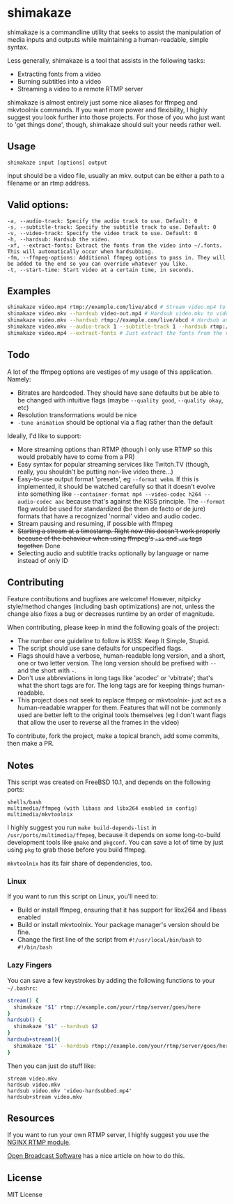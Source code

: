 shimakaze
=========

shimakaze is a commandline utility that seeks to
assist the manipulation of media inputs and
outputs while maintaining a human-readable, simple
syntax.

Less generally, shimakaze is a tool that assists
in the following tasks:

* Extracting fonts from a video
* Burning subtitles into a video
* Streaming a video to a remote RTMP server

shimakaze is almost entirely just some nice
aliases for ffmpeg and mkvtoolnix commands. If
you want more power and flexibility, I highly
suggest you look further into those projects.
For those of you who just want to 'get things
done', though, shimakaze should suit your needs
rather well.

Usage
-----

`shimakaze input [options] output`

input should be a video file, usually an mkv.
output can be either a path to a filename or an rtmp address.

Valid options:
--------------

```
-a, --audio-track: Specify the audio track to use. Default: 0
-s, --subtitle-track: Specify the subtitle track to use. Default: 0
-v, --video-track: Specify the video track to use. Default: 0
-h, --hardsub: Hardsub the video.
-xf, --extract-fonts: Extract the fonts from the video into ~/.fonts. This will automatically occur when hardsubbing.
-fm, --ffmpeg-options: Additional ffmpeg options to pass in. They will be added to the end so you can override whatever you like.
-t, --start-time: Start video at a certain time, in seconds.
```

Examples
--------

```sh
shimakaze video.mp4 rtmp://example.com/live/abcd # Stream video.mp4 to an rtmp server
shimakaze video.mkv --hardsub video-out.mp4 # Hardsub video.mkv to video-out.mp4
shimakaze video.mkv --hardsub rtmp://example.com/live/abcd # Hardsub and stream
shimakaze video.mkv --audio-track 1 --subtitle-track 1 --hardsub rtmp://example.com/live/abcd # Hardsub and stream, using specific audio and subtitle tracks
shimakaze video.mp4 --extract-fonts # Just extract the fonts from the video to ~/.fonts. It will skip ones that already exist.
```

Todo
----

A lot of the ffmpeg options are vestiges of my usage of this application. Namely:

* Bitrates are hardcoded. They should have sane defaults but be able to be changed with
intuitive flags (maybe `--quality good`, `--quality okay`, etc)
* Resolution transformations would be nice
* `-tune animation` should be optional via a flag rather than the default

Ideally, I'd like to support:

* More streaming options than RTMP (though I only use RTMP so this would probably have to come from a PR)
* Easy syntax for popular streaming services like Twitch.TV
(though, really, you shouldn't be putting non-live video there...)
* Easy-to-use output format 'presets', eg `--format webm`. If this is implemented, it
should be watched carefully so that it doesn't evolve into something like `--container-format mp4 --video-codec h264 --audio-codec aac`
because that's against the KISS principle. The `--format` flag would be used for standardized (be them de facto or de jure)
formats that have a recognized 'normal' video and audio codec.
* Stream pausing and resuming, if possible with ffmpeg
* ~~Starting a stream at a timestamp. Right now this doesn't work
properly because of the behaviour when using ffmpeg's `-ss` and `-re` tags together.~~ Done
* Selecting audio and subtitle tracks optionally by language or name instead of only ID

Contributing
------------

Feature contributions and bugfixes are welcome! However, nitpicky
style/method changes (including bash optimizations) are not,
unless the change also fixes a bug or decreases runtime by an order of magnitude.

When contributing, please keep in mind the following goals of the project:
* The number one guideline to follow is KISS: Keep It Simple, Stupid.
* The script should use sane defaults for unspecified flags.
* Flags should have a verbose, human-readable long version, and a short, one or two letter version.
The long version should be prefixed with `--` and the short with `-`.
* Don't use abbreviations in long tags like 'acodec' or 'vbitrate'; that's what the short tags are for.
The long tags are for keeping things human-readable.
* This project does not seek to replace ffmpeg or mkvtoolnix- just act as a human-readable wrapper
for them. Features that will not be commonly used are better left to the original tools themselves
(eg I don't want flags that allow the user to reverse all the frames in the video)

To contribute, fork the project, make a topical branch, add some commits, then make a PR.

Notes
-----

This script was created on FreeBSD 10.1, and depends on the following ports:
```
shells/bash
multimedia/ffmpeg (with libass and libx264 enabled in config)
multimedia/mkvtoolnix
```
I highly suggest you run `make build-depends-list` in `/usr/ports/multimedia/ffmpeg`,
because it depends on some long-to-build development tools like `gmake` and `pkgconf`. 
You can save a lot of time by just using `pkg` to grab those before you build ffmpeg.

`mkvtoolnix` has its fair share of dependencies, too.

### Linux

If you want to run this script on Linux, you'll need to:
* Build or install ffmpeg, ensuring that it has support for libx264 and libass enabled
* Build or install mkvtoolnix. Your package manager's version should be fine.
* Change the first line of the script from `#!/usr/local/bin/bash` to `#!/bin/bash`

### Lazy Fingers

You can save a few keystrokes by adding the following functions to your `~/.bashrc`:
```bash
stream() {
  shimakaze "$1" rtmp://example.com/your/rtmp/server/goes/here
}
hardsub() {
  shimakaze "$1" --hardsub $2
}
hardsub+stream(){
  shimakaze "$1" --hardsub rtmp://example.com/your/rtmp/server/goes/here
}
```
Then you can just do stuff like:
```
stream video.mkv
hardsub video.mkv
hardsub video.mkv 'video-hardsubbed.mp4'
hardsub+stream video.mkv
```

Resources
---------

If you want to run your own RTMP server, I highly suggest you use the [NGINX RTMP module](https://github.com/arut/nginx-rtmp-module).

[Open Broadcast Software](https://obsproject.com/forum/resources/how-to-set-up-your-own-private-rtmp-server-using-nginx.50/) has a nice article on how to do this.

License
-------

MIT License
